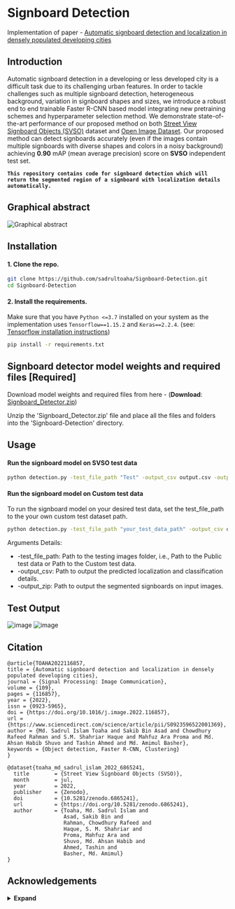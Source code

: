 # Signboard Detection 
Implementation of paper - [Automatic signboard detection and localization in densely populated developing cities](https://www.sciencedirect.com/science/article/abs/pii/S0923596522001369#preview-section-references)

## Introduction

Automatic signboard detection in a developing or less developed city is a difficult task due to its challenging urban features. In order to tackle challenges such as multiple signboard detection, heterogeneous background, variation in signboard shapes and sizes, we introduce a robust end to end trainable Faster R-CNN based model integrating new pretraining schemes and hyperparameter selection method. We demonstrate state-of-the-art performance of our proposed method on both [Street View Signboard Objects (SVSO)](https://zenodo.org/record/6865241) dataset and [Open Image Dataset](https://storage.googleapis.com/openimages/web/download.html). Our proposed method can detect signboards accurately (even if the images contain multiple signboards with diverse shapes and colors in a noisy background) achieving **0.90** mAP (mean average precision) score on **SVSO** independent test set.

**`This repository contains code for signboard detection which will return the segmented region of a signboard with localization details automatically.`**

## Graphical abstract
![Graphical abstract](https://user-images.githubusercontent.com/16709991/218386949-d81448df-deb3-4822-acd4-c4629fcf0c76.jpg)


## Installation

#### 1. Clone the repo.
```bash
git clone https://github.com/sadrultoaha/Signboard-Detection.git
cd Signboard-Detection
```

#### 2. Install the requirements.
Make sure that you have `Python <=3.7` installed on your system as the implementation uses `Tensorflow==1.15.2` and `Keras==2.2.4`. (see: [Tensorflow installation instructions](https://www.tensorflow.org/install))
```bash
pip install -r requirements.txt
```

## Signboard detector model weights and required files [**Required**]

Download model weights and required files from here - (**Download**: [Signboard_Detector.zip](https://drive.google.com/file/d/1Jcq6vEbAiJU9B0YVlQEMKhnIPdM-aThI/view?usp=share_link))

Unzip the 'Signboard_Detector.zip' file and place all the files and folders into the 'Signboard-Detection' directory.

## Usage

#### Run the signboard model on SVSO test data
```bash
python detection.py -test_file_path "Test" -output_csv output.csv -output_zip result.zip
```
#### Run the signboard model on Custom test data
To run the signboard model on your desired test data, set the test_file_path to the your own custom test dataset path.
```bash
python detection.py -test_file_path "your_test_data_path" -output_csv output.csv -output_zip result.zip
```

Arguments Details:
* -test_file_path: Path to the testing images folder, i.e., Path to the Public test data or Path to the Custom test data.
* -output_csv: Path to output the predicted localization and classification details.
* -output_zip: Path to output the segmented signboards on input images.

## Test Output
![image](https://user-images.githubusercontent.com/16709991/100400796-e1ac1e00-3081-11eb-9f15-7ab4d400514d.png)
![image](https://user-images.githubusercontent.com/16709991/100403087-13c07e80-3088-11eb-821f-ad88419293d8.png)


## Citation

```
@article{TOAHA2022116857,
title = {Automatic signboard detection and localization in densely populated developing cities},
journal = {Signal Processing: Image Communication},
volume = {109},
pages = {116857},
year = {2022},
issn = {0923-5965},
doi = {https://doi.org/10.1016/j.image.2022.116857},
url = {https://www.sciencedirect.com/science/article/pii/S0923596522001369},
author = {Md. Sadrul Islam Toaha and Sakib Bin Asad and Chowdhury Rafeed Rahman and S.M. Shahriar Haque and Mahfuz Ara Proma and Md. Ahsan Habib Shuvo and Tashin Ahmed and Md. Amimul Basher},
keywords = {Object detection, Faster R-CNN, Clustering}
}

@dataset{toaha_md_sadrul_islam_2022_6865241,
  title        = {Street View Signboard Objects (SVSO)},
  month        = jul,
  year         = 2022,
  publisher    = {Zenodo},
  doi          = {10.5281/zenodo.6865241},
  url          = {https://doi.org/10.5281/zenodo.6865241},
  author       = {Toaha, Md. Sadrul Islam and
                  Asad, Sakib Bin and
                  Rahman, Chowdhury Rafeed and
                  Haque, S. M. Shahriar and
                  Proma, Mahfuz Ara and
                  Shuvo, Md. Ahsan Habib and
                  Ahmed, Tashin and
                  Basher, Md. Amimul}
}

```


## Acknowledgements

<details><summary> <b>Expand</b> </summary>

* [https://github.com/rbgirshick/py-faster-rcnn](https://github.com/rbgirshick/py-faster-rcnn)
* [https://github.com/yhenon/keras-frcnn](https://github.com/yhenon/keras-frcnn)
* [https://github.com/kbardool/Keras-frcnn](https://github.com/kbardool/Keras-frcnn)
    
</details>
